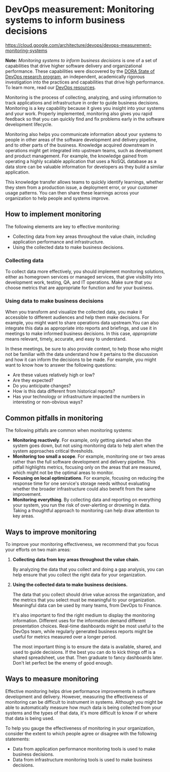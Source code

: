 # DevOps measurement: Monitoring systems to inform business decisions

https://cloud.google.com/architecture/devops/devops-measurement-monitoring-systems

**Note:** *Monitoring systems to inform business decisions* is one of a set of capabilities that drive higher software delivery and organizational performance.  These capabilities were discovered by the [DORA State of DevOps research program](https://www.devops-research.com/research.html), an independent, academically rigorous investigation into the practices and capabilities that drive high performance. To learn more, read our [DevOps resources](https://cloud.google.com/devops).

Monitoring is the process of collecting, analyzing, and using information to track applications and infrastructure in order to guide business decisions. Monitoring is a key capability because it gives you insight into your systems and your work. Properly implemented, monitoring also gives you rapid feedback so that you can quickly find and fix problems early in the software development lifecycle.

Monitoring also helps you communicate information about your systems to people in other areas of the software development and delivery pipeline, and to other parts of the business. Knowledge acquired downstream in operations might get integrated into upstream teams, such as development and product management. For example, the knowledge gained from operating a highly scalable application that uses a NoSQL database as a data store can be valuable information for developers as they build a similar application.

This knowledge transfer allows teams to quickly identify learnings, whether they stem from a production issue, a deployment error, or your customer usage patterns. You can then share these learnings across your organization to help people and systems improve.

## How to implement monitoring

The following elements are key to effective monitoring:

- Collecting data from key areas throughout the value chain, including application performance and infrastructure.
- Using the collected data to make business decisions.

### Collecting data

To collect data more effectively, you should implement monitoring solutions, either as homegrown services or managed services, that give visibility into development work, testing, QA, and IT operations. Make sure that you choose metrics that are appropriate for function and for your business.

### Using data to make business decisions

When you transform and visualize the collected data, you make it accessible to different audiences and help them make decisions. For example, you might want to share operations data upstream.You can also integrate this data as appropriate into reports and briefings, and use it in meetings to make informed business decisions. In this case, *appropriate* means relevant, timely, accurate, and easy to understand.

In these meetings, be sure to also provide context, to help those who might not be familiar with the data understand how it pertains to the discussion and how it can inform the decisions to be made. For example, you might want to know how to answer the following questions:

- Are these values relatively high or low?
- Are they expected?
- Do you anticipate changes?
- How is this data different from historical reports?
- Has your technology or infrastructure impacted the numbers in interesting or non-obvious ways?

## Common pitfalls in monitoring

The following pitfalls are common when monitoring systems:

- **Monitoring reactively**. For example, only getting alerted when the system goes down, but not using monitoring data to help alert when the system approaches critical thresholds.
- **Monitoring too small a scope**. For example, monitoring one or two areas rather than the full software development and delivery pipeline. This pitfall highlights metrics, focusing only on the areas that are measured, which might not be the optimal areas to monitor.
- **Focusing on local optimizations**. For example, focusing on reducing the response time for one service's storage needs without evaluating whether the broader infrastructure could also benefit from the same improvement.
- **Monitoring everything**. By collecting data and reporting on everything your system, you run the risk of over-alerting or drowning in data. Taking a thoughtful approach to monitoring can help draw attention to key areas.

## Ways to improve monitoring

To improve your monitoring effectiveness, we recommend that you focus your efforts on two main areas:

1. **Collecting data from key areas throughout the value chain.**

   By analyzing the data that you collect and doing a gap analysis, you can help ensure that you collect the right data for your organization.

2. **Using the collected data to make business decisions.**

   The data that you collect should drive value across the organization, and the metrics that you select must be meaningful to your organization. Meaningful data can be used by many teams, from DevOps to Finance.

   It's also important to find the right medium to display the monitoring information. Different uses for the information demand different presentation choices. Real-time dashboards might be most useful to the DevOps team, while regularly generated business reports might be useful for metrics measured over a longer period.

   The most important thing is to ensure the data is available, shared, and used to guide decisions. If the best you can do to kick things off is a shared spreadsheet, use that. Then graduate to fancy dashboards later. Don't let perfect be the enemy of good enough.

## Ways to measure monitoring

Effective monitoring helps drive performance improvements in software development and delivery. However, measuring the effectiveness of monitoring can be difficult to instrument in systems. Although you might be able to automatically measure how much data is being collected from your systems and the types of that data, it's more difficult to know if or where that data is being used.

To help you gauge the effectiveness of monitoring in your organization, consider the extent to which people agree or disagree with the following statements:

- Data from application performance monitoring tools is used to make business decisions.
- Data from infrastructure monitoring tools is used to make business decisions.